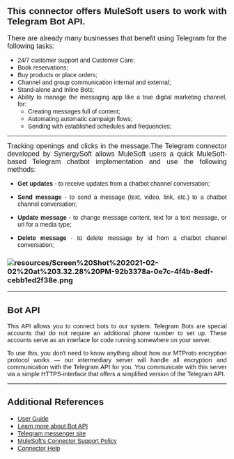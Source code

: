 <h2 style="text-align:justify"><strong><span style="font-family:Arial,Helvetica,sans-serif">This connector offers MuleSoft users to work with Telegram Bot API.</span></strong></h2>

<p style="text-align:justify"><span style="font-size:16px"><span style="font-family:Arial,Helvetica,sans-serif">There are already many businesses that benefit using Telegram for the following tasks:</span></span></p>

<ul>
	<li style="text-align:justify"><span style="font-family:Arial,Helvetica,sans-serif"><span style="font-size:14px">24/7 customer support and Customer Care;</span></span></li>
	<li style="text-align:justify"><span style="font-family:Arial,Helvetica,sans-serif"><span style="font-size:14px">Book reservations;</span></span></li>
	<li style="text-align:justify"><span style="font-family:Arial,Helvetica,sans-serif"><span style="font-size:14px">Buy products or place orders;</span></span></li>
	<li style="text-align:justify"><span style="font-family:Arial,Helvetica,sans-serif"><span style="font-size:14px">Channel and group communication internal and external;</span></span></li>
	<li style="text-align:justify"><span style="font-family:Arial,Helvetica,sans-serif"><span style="font-size:14px">Stand-alone and Inline Bots;</span></span></li>
	<li style="text-align:justify"><span style="font-family:Arial,Helvetica,sans-serif"><span style="font-size:14px">Ability to manage the messaging app like a true digital marketing channel, for:</span></span>
	<ul>
		<li><span style="font-family:Arial,Helvetica,sans-serif"><span style="font-size:14px">Creating messages full of content;</span></span></li>
		<li><span style="font-family:Arial,Helvetica,sans-serif"><span style="font-size:14px">Automating automatic campaign flows;</span></span></li>
		<li><span style="font-family:Arial,Helvetica,sans-serif"><span style="font-size:14px">Sending with established schedules and frequencies;</span></span></li>
	</ul>
	</li>
</ul>

<hr />
<p style="text-align:justify"><span style="font-size:16px"><span style="font-family:Arial,Helvetica,sans-serif">Tracking openings and clicks in the message.The Telegram connector developed by SynergySoft allows MuleSoft users a quick MuleSoft-based Telegram chatbot implementation and use the following methods:</span></span></p>

<ul>
	<li>
	<p style="text-align:justify"><span style="font-family:Arial,Helvetica,sans-serif"><span style="font-size:14px"><strong>Get updates</strong> - to receive updates from a chatbot channel conversation;</span></span></p>
	</li>
	<li>
	<p style="text-align:justify"><span style="font-family:Arial,Helvetica,sans-serif"><span style="font-size:14px"><strong>Send message </strong>- to send a message (text, video, link, etc.) to a chatbot channel conversation;</span></span></p>
	</li>
	<li>
	<p style="text-align:justify"><span style="font-family:Arial,Helvetica,sans-serif"><span style="font-size:14px"><strong>Update message </strong>- to change message content, text for a text message, or url for a media type;</span></span></p>
	</li>
	<li>
	<p style="text-align:justify"><span style="font-family:Arial,Helvetica,sans-serif"><span style="font-size:14px"><strong>Delete message</strong> - to delete message by id from a chatbot channel conversation;</span></span></p>
	</li>
</ul>

<h3><img alt="resources/Screen%20Shot%202021-02-02%20at%203.32.28%20PM-92b3378a-0e7c-4f4b-8edf-cebb1ed2f38e.png" src="https://anypoint.mulesoft.com/exchange/8b3d9c0e-0dc0-4e02-8848-d6fc29ba4981/telegram-messenger-connector/1.0.2/draft/resources/Screen%20Shot%202021-02-02%20at%203.32.28%20PM-92b3378a-0e7c-4f4b-8edf-cebb1ed2f38e.png" /></h3>

<hr />
<h2 style="text-align:justify"><span style="font-family:Arial,Helvetica,sans-serif">Bot API</span></h2>

<p style="text-align:justify"><span style="font-family:Arial,Helvetica,sans-serif"><span style="font-size:14px">This API allows you to connect bots to our system. Telegram Bots are special accounts that do not require an additional phone number to set up. These accounts serve as an interface for code running somewhere on your server.</span></span></p>

<p style="text-align:justify"><span style="font-family:Arial,Helvetica,sans-serif"><span style="font-size:14px">To use this, you don&#39;t need to know anything about how our MTProto encryption protocol works &mdash; our intermediary server will handle all encryption and communication with the Telegram API for you. You communicate with this server via a simple HTTPS-interface that offers a simplified version of the Telegram API.</span></span></p>

<hr />
<h2 style="text-align:justify"><span style="font-family:Arial,Helvetica,sans-serif">Additional References</span></h2>

<ul>
	<li style="text-align:justify"><span style="font-family:Arial,Helvetica,sans-serif"><span style="font-size:14px"><a href="https://docs.google.com/document/d/1bG2AgXE4lK3BAVb7RNNhLGqYVo2AgiJkaNKfwf6tV6s/edit" rel="noopener noreferrer">User Guide</a></span></span></li>
	<li style="text-align:justify"><span style="font-family:Arial,Helvetica,sans-serif"><span style="font-size:14px"><a href="https://core.telegram.org/bots" rel="noopener noreferrer">Learn more about Bot API</a></span></span></li>
	<li style="text-align:justify"><span style="font-family:Arial,Helvetica,sans-serif"><span style="font-size:14px"><a href="https://telegram.org/" rel="noopener noreferrer">Telegram messenger site</a></span></span></li>
	<li style="text-align:justify"><span style="font-family:Arial,Helvetica,sans-serif"><span style="font-size:14px"><a href="https://www.mulesoft.com/legal/versioning-back-support-policy#anypoint-connectors" rel="noopener noreferrer">MuleSoft&#39;s Connector Support Policy</a></span></span></li>
	<li style="text-align:justify"><span style="font-family:Arial,Helvetica,sans-serif"><span style="font-size:14px"><a href="https://help.mulesoft.com/s/forum" rel="noopener noreferrer">Connector Help</a></span></span></li>
</ul>
